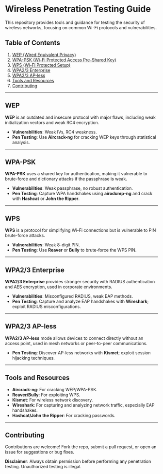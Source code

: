 # Wireless Penetration Testing Guide

This repository provides tools and guidance for testing the security of wireless networks, focusing on common Wi-Fi protocols and vulnerabilities. 

## Table of Contents

1. [WEP (Wired Equivalent Privacy)](#wep)
2. [WPA-PSK (Wi-Fi Protected Access Pre-Shared Key)](#wpa-psk)
3. [WPS (Wi-Fi Protected Setup)](#wps)
4. [WPA2/3 Enterprise](#wpa23-enterprise)
5. [WPA2/3 AP-less](#wpa23-ap-less)
6. [Tools and Resources](#tools)
7. [Contributing](#contributing)

---

## WEP

**WEP** is an outdated and insecure protocol with major flaws, including weak initialization vectors and weak RC4 encryption.

- **Vulnerabilities**: Weak IVs, RC4 weakness.
- **Pen Testing**: Use **Aircrack-ng** for cracking WEP keys through statistical analysis.

---

## WPA-PSK

**WPA-PSK** uses a shared key for authentication, making it vulnerable to brute-force and dictionary attacks if the passphrase is weak.

- **Vulnerabilities**: Weak passphrase, no robust authentication.
- **Pen Testing**: Capture WPA handshakes using **airodump-ng** and crack with **Hashcat** or **John the Ripper**.

---

## WPS

**WPS** is a protocol for simplifying Wi-Fi connections but is vulnerable to PIN brute-force attacks.

- **Vulnerabilities**: Weak 8-digit PIN.
- **Pen Testing**: Use **Reaver** or **Bully** to brute-force the WPS PIN.

---

## WPA2/3 Enterprise

**WPA2/3 Enterprise** provides stronger security with RADIUS authentication and AES encryption, used in corporate environments.

- **Vulnerabilities**: Misconfigured RADIUS, weak EAP methods.
- **Pen Testing**: Capture and analyze EAP handshakes with **Wireshark**; exploit RADIUS misconfigurations.

---

## WPA2/3 AP-less

**WPA2/3 AP-less** mode allows devices to connect directly without an access point, used in mesh networks or peer-to-peer communications.

- **Pen Testing**: Discover AP-less networks with **Kismet**; exploit session hijacking techniques.

---

## Tools and Resources

- **Aircrack-ng**: For cracking WEP/WPA-PSK.
- **Reaver/Bully**: For exploiting WPS.
- **Kismet**: For wireless network discovery.
- **Wireshark**: For capturing and analyzing network traffic, especially EAP handshakes.
- **Hashcat/John the Ripper**: For cracking passwords.

---

## Contributing

Contributions are welcome! Fork the repo, submit a pull request, or open an issue for suggestions or bug fixes.

**Disclaimer**: Always obtain permission before performing any penetration testing. Unauthorized testing is illegal.

